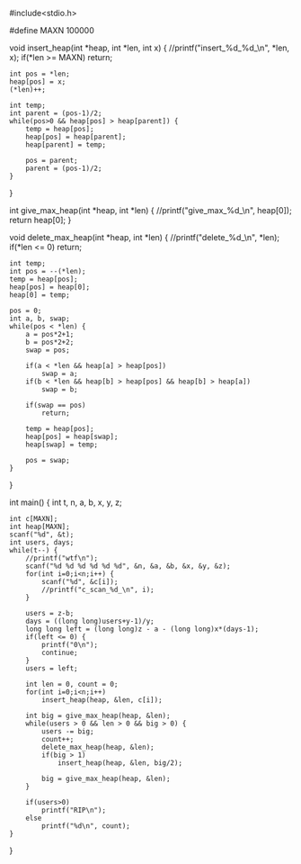 #include<stdio.h>

#define			MAXN	100000

void insert_heap(int *heap, int *len, int x) {
	//printf("insert_%d_%d_\n", *len, x);
	if(*len >= MAXN)
		return;

	int pos = *len;
	heap[pos] = x;
	(*len)++;

	int temp;
	int parent = (pos-1)/2;
	while(pos>0 && heap[pos] > heap[parent]) {
		temp = heap[pos];
		heap[pos] = heap[parent];
		heap[parent] = temp;

		pos = parent;
		parent = (pos-1)/2;
	}
}

int give_max_heap(int *heap, int *len) {
	//printf("give_max_%d_\n", heap[0]);
	return heap[0];
}

void delete_max_heap(int *heap, int *len) {
	//printf("delete_%d_\n", *len);
	if(*len <= 0)
		return;

	int temp;
	int pos = --(*len);
	temp = heap[pos];
	heap[pos] = heap[0];
	heap[0] = temp;

	pos = 0;
	int a, b, swap;
	while(pos < *len) {
		a = pos*2+1;
		b = pos*2+2;
		swap = pos;

		if(a < *len && heap[a] > heap[pos])
			swap = a;
		if(b < *len && heap[b] > heap[pos] && heap[b] > heap[a])
			swap = b;

		if(swap == pos)
			return;

		temp = heap[pos];
		heap[pos] = heap[swap];
		heap[swap] = temp;

		pos = swap;
	}
}

int main() {
	int t, n, a, b, x, y, z;

	int c[MAXN];
	int heap[MAXN];
	scanf("%d", &t);
	int users, days;
	while(t--) {
		//printf("wtf\n");
		scanf("%d %d %d %d %d %d", &n, &a, &b, &x, &y, &z);
		for(int i=0;i<n;i++) {
			scanf("%d", &c[i]);
			//printf("c_scan_%d_\n", i);
		}

		users = z-b;
		days = ((long long)users+y-1)/y;
		long long left = (long long)z - a - (long long)x*(days-1);
		if(left <= 0) {
			printf("0\n");
			continue;
		}
		users = left;

		int len = 0, count = 0;
		for(int i=0;i<n;i++)
			insert_heap(heap, &len, c[i]);

		int big = give_max_heap(heap, &len);
		while(users > 0 && len > 0 && big > 0) {
			users -= big;
			count++;
			delete_max_heap(heap, &len);
			if(big > 1)
				insert_heap(heap, &len, big/2);

			big = give_max_heap(heap, &len);
		}

		if(users>0)
			printf("RIP\n");
		else
			printf("%d\n", count);
	}
}
